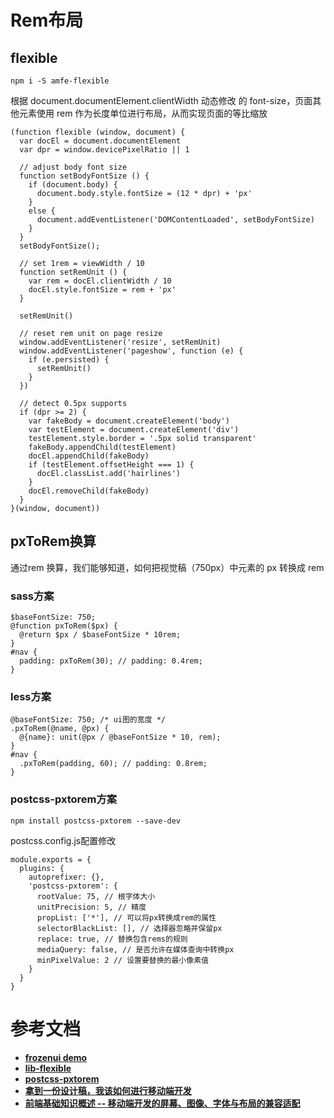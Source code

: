 # Rem布局

## flexible
```
npm i -S amfe-flexible
```

根据 document.documentElement.clientWidth 动态修改 <html> 的 font-size，页面其他元素使用 rem 作为长度单位进行布局，从而实现页面的等比缩放
```
(function flexible (window, document) {
  var docEl = document.documentElement
  var dpr = window.devicePixelRatio || 1

  // adjust body font size
  function setBodyFontSize () {
    if (document.body) {
      document.body.style.fontSize = (12 * dpr) + 'px'
    }
    else {
      document.addEventListener('DOMContentLoaded', setBodyFontSize)
    }
  }
  setBodyFontSize();

  // set 1rem = viewWidth / 10
  function setRemUnit () {
    var rem = docEl.clientWidth / 10
    docEl.style.fontSize = rem + 'px'
  }

  setRemUnit()

  // reset rem unit on page resize
  window.addEventListener('resize', setRemUnit)
  window.addEventListener('pageshow', function (e) {
    if (e.persisted) {
      setRemUnit()
    }
  })

  // detect 0.5px supports
  if (dpr >= 2) {
    var fakeBody = document.createElement('body')
    var testElement = document.createElement('div')
    testElement.style.border = '.5px solid transparent'
    fakeBody.appendChild(testElement)
    docEl.appendChild(fakeBody)
    if (testElement.offsetHeight === 1) {
      docEl.classList.add('hairlines')
    }
    docEl.removeChild(fakeBody)
  }
}(window, document))
```

## pxToRem换算
通过rem 换算，我们能够知道，如何把视觉稿（750px）中元素的 px 转换成 rem

### sass方案
```
$baseFontSize: 750;
@function pxToRem($px) {
  @return $px / $baseFontSize * 10rem;
}
#nav {
  padding: pxToRem(30); // padding: 0.4rem;
}
```

### less方案
```
@baseFontSize: 750; /* ui图的宽度 */
.pxToRem(@name, @px) {
  @{name}: unit(@px / @baseFontSize * 10, rem);
}
#nav {
  .pxToRem(padding, 60); // padding: 0.8rem;
}
```

### postcss-pxtorem方案
```
npm install postcss-pxtorem --save-dev
```

postcss.config.js配置修改
```
module.exports = {
  plugins: {
    autoprefixer: {},
    'postcss-pxtorem': {
      rootValue: 75, // 根字体大小
      unitPrecision: 5, // 精度
      propList: ['*'], // 可以将px转换成rem的属性
      selectorBlackList: [], // 选择器忽略并保留px
      replace: true, // 替换包含rems的规则
      mediaQuery: false, // 是否允许在媒体查询中转换px
      minPixelValue: 2 // 设置要替换的最小像素值
    }
  }
}
```

# 参考文档
- [**frozenui demo**](http://frozenui.github.io/frozenui/demo/index.html)
- [**lib-flexible**](https://github.com/amfe/lib-flexible)
- [**postcss-pxtorem**](https://github.com/cuth/postcss-pxtorem)
- [**拿到一份设计稿，我该如何进行移动端开发**](https://juejin.im/post/5d736747e51d4561ff66688c)
- [**前端基础知识概述 -- 移动端开发的屏幕、图像、字体与布局的兼容适配**](https://juejin.im/post/5d70747cf265da03e16897c8)